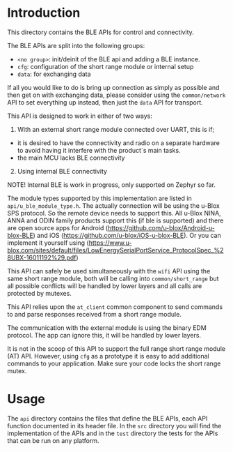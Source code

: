 # Introduction
This directory contains the BLE APIs for control and connectivity.

The BLE APIs are split into the following groups:

- `<no group>`: init/deinit of the BLE api and adding a BLE instance.
- `cfg`: configuration of the short range module or internal setup
- `data`: for exchanging data

If all you would like to do is bring up connection as simply as possible and then get on with exchanging data, please consider using the `common/network` API to set everything up instead, then just the `data` API for transport.

This API is designed to work in either of two ways:
1.  With an external short range module connected over UART, this is if;
- it is desired to have the connectivity and radio on a separate hardware to avoid having it interfere with the product´s main tasks.
- the main MCU lacks BLE connectivity
2. Using internal BLE connectivity

NOTE! Internal BLE is work in progress, only supported on Zephyr so far. 

The module types supported by this implementation are listed in `api/u_ble_module_type.h`. The actually connection will be using the u-Blox SPS protocol. So the remote device needs to support this. All u-Blox NINA, ANNA and ODIN family products support this (if ble is supported) and there are open source apps for Android  (https://github.com/u-blox/Android-u-blox-BLE) and iOS (https://github.com/u-blox/iOS-u-blox-BLE). Or you can implement it yourself using (https://www.u-blox.com/sites/default/files/LowEnergySerialPortService_ProtocolSpec_%28UBX-16011192%29.pdf)

This API can safely be used simultaneously with the `wifi` API using the same short range module, both will be calling into `common/short_range` but all possible conflicts will be handled by lower layers and all calls are protected by mutexes.

This API relies upon the `at_client` common component to send commands to and parse responses received from a short range module.

The communication with the external module is using the binary EDM protocol. The app can ignore this, it will be handled by lower layers.

It is not in the scoop of this API to support the full range short range module (AT) API. However, using `cfg` as a prototype it is easy to add additional commands to your application. Make sure your code locks the short range mutex. 

# Usage
The `api` directory contains the files that define the BLE APIs, each API function documented in its header file.  In the `src` directory you will find the implementation of the APIs and in the `test` directory the tests for the APIs that can be run on any platform.

